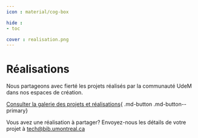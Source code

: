 ```yaml
---
icon : material/cog-box

hide : 
- toc

cover : realisation.png
---
```


# Réalisations

Nous partageons avec fierté les projets réalisés par la communauté UdeM dans nos espaces de création. 

[Consulter la galerie des projets et réalisations](https://creanum.notion.site/Projets-et-r-alisations-cd151981b1214997a8233d1b740c18c0){ .md-button .md-button--primary}

Vous avez une réalisation à partager? Envoyez-nous les détails de votre projet à tech@bib.umontreal.ca 
